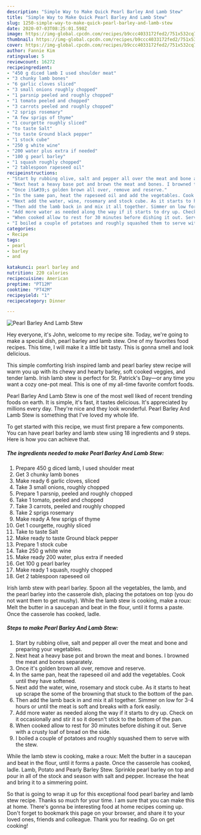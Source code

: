 ```yaml
---
description: "Simple Way to Make Quick Pearl Barley And Lamb Stew"
title: "Simple Way to Make Quick Pearl Barley And Lamb Stew"
slug: 1250-simple-way-to-make-quick-pearl-barley-and-lamb-stew
date: 2020-07-03T08:25:01.598Z
image: https://img-global.cpcdn.com/recipes/b9ccc4033172fed2/751x532cq70/pearl-barley-and-lamb-stew-recipe-main-photo.jpg
thumbnail: https://img-global.cpcdn.com/recipes/b9ccc4033172fed2/751x532cq70/pearl-barley-and-lamb-stew-recipe-main-photo.jpg
cover: https://img-global.cpcdn.com/recipes/b9ccc4033172fed2/751x532cq70/pearl-barley-and-lamb-stew-recipe-main-photo.jpg
author: Fannie Kim
ratingvalue: 5
reviewcount: 16272
recipeingredient:
- "450 g diced lamb I used shoulder meat"
- "3 chunky lamb bones"
- "6 garlic cloves sliced"
- "3 small onions roughly chopped"
- "1 parsnip peeled and roughly chopped"
- "1 tomato peeled and chopped"
- "3 carrots peeled and roughly chopped"
- "2 sprigs rosemary"
- "A few sprigs of thyme"
- "1 courgette roughly sliced"
- "to taste Salt"
- "to taste Ground black pepper"
- "1 stock cube"
- "250 g white wine"
- "200 water plus extra if needed"
- "100 g pearl barley"
- "1 squash roughly chopped"
- "2 tablespoon rapeseed oil"
recipeinstructions:
- "Start by rubbing olive, salt and pepper all over the meat and bone and preparing your vegetables."
- "Next heat a heavy base pot and brown the meat and bones. I browned the meat and bones separately."
- "Once it&#39;s golden brown all over, remove and reserve."
- "In the same pan, heat the rapeseed oil and add the vegetables. Cook until they have softened."
- "Next add the water, wine, rosemary and stock cube. As it starts to heat up scrape the some of the browning that stuck to the bottom of the pan."
- "Then add the lamb back in and mix it all together. Simmer on low for 3-4 hours or until the meat is soft and breaks with a fork easily."
- "Add more water as needed along the way if it starts to dry up. Check on it occasionally and stir it so it doesn&#39;t stick to the bottom of the pan."
- "When cooked allow to rest for 30 minutes before dishing it out. Serve with a crusty loaf of bread on the side."
- "I boiled a couple of potatoes and roughly squashed them to serve with the stew."
categories:
- Recipe
tags:
- pearl
- barley
- and

katakunci: pearl barley and 
nutrition: 220 calories
recipecuisine: American
preptime: "PT12M"
cooktime: "PT42M"
recipeyield: "1"
recipecategory: Dinner

---
```



![Pearl Barley And Lamb Stew](https://img-global.cpcdn.com/recipes/b9ccc4033172fed2/751x532cq70/pearl-barley-and-lamb-stew-recipe-main-photo.jpg)

Hey everyone, it's John, welcome to my recipe site. Today, we're going to make a special dish, pearl barley and lamb stew. One of my favorites food recipes. This time, I will make it a little bit tasty. This is gonna smell and look delicious.

This simple comforting Irish inspired lamb and pearl barley stew recipe will warm you up with its chewy and hearty barley, soft cooked veggies, and tender lamb. Irish lamb stew is perfect for St. Patrick&#39;s Day—or any time you want a cozy one-pot meal. This is one of my all-time favorite comfort foods.

Pearl Barley And Lamb Stew is one of the most well liked of recent trending foods on earth. It is simple, it's fast, it tastes delicious. It's appreciated by millions every day. They're nice and they look wonderful. Pearl Barley And Lamb Stew is something that I've loved my whole life.


To get started with this recipe, we must first prepare a few components. You can have pearl barley and lamb stew using 18 ingredients and 9 steps. Here is how you can achieve that.

<!--inarticleads1-->

##### The ingredients needed to make Pearl Barley And Lamb Stew:

1. Prepare 450 g diced lamb, I used shoulder meat
1. Get 3 chunky lamb bones
1. Make ready 6 garlic cloves, sliced
1. Take 3 small onions, roughly chopped
1. Prepare 1 parsnip, peeled and roughly chopped
1. Take 1 tomato, peeled and chopped
1. Take 3 carrots, peeled and roughly chopped
1. Take 2 sprigs rosemary
1. Make ready A few sprigs of thyme
1. Get 1 courgette, roughly sliced
1. Take to taste Salt
1. Make ready to taste Ground black pepper
1. Prepare 1 stock cube
1. Take 250 g white wine
1. Make ready 200 water, plus extra if needed
1. Get 100 g pearl barley
1. Make ready 1 squash, roughly chopped
1. Get 2 tablespoon rapeseed oil


Irish lamb stew with pearl barley. Spoon all the vegetables, the lamb, and the pearl barley into the casserole dish, placing the potatoes on top (you do not want them to get mushy). While the lamb stew is cooking, make a roux: Melt the butter in a saucepan and beat in the ﬂour, until it forms a paste. Once the casserole has cooked, ladle. 

<!--inarticleads2-->

##### Steps to make Pearl Barley And Lamb Stew:

1. Start by rubbing olive, salt and pepper all over the meat and bone and preparing your vegetables.
1. Next heat a heavy base pot and brown the meat and bones. I browned the meat and bones separately.
1. Once it&#39;s golden brown all over, remove and reserve.
1. In the same pan, heat the rapeseed oil and add the vegetables. Cook until they have softened.
1. Next add the water, wine, rosemary and stock cube. As it starts to heat up scrape the some of the browning that stuck to the bottom of the pan.
1. Then add the lamb back in and mix it all together. Simmer on low for 3-4 hours or until the meat is soft and breaks with a fork easily.
1. Add more water as needed along the way if it starts to dry up. Check on it occasionally and stir it so it doesn&#39;t stick to the bottom of the pan.
1. When cooked allow to rest for 30 minutes before dishing it out. Serve with a crusty loaf of bread on the side.
1. I boiled a couple of potatoes and roughly squashed them to serve with the stew.


While the lamb stew is cooking, make a roux: Melt the butter in a saucepan and beat in the ﬂour, until it forms a paste. Once the casserole has cooked, ladle. Lamb, Potato and Pearly Barley Stew. Sprinkle pearl barley on top and pour in all of the stock and season with salt and pepper. Increase the heat and bring it to a simmering point. 

So that is going to wrap it up for this exceptional food pearl barley and lamb stew recipe. Thanks so much for your time. I am sure that you can make this at home. There's gonna be interesting food at home recipes coming up. Don't forget to bookmark this page on your browser, and share it to your loved ones, friends and colleague. Thank you for reading. Go on get cooking!
